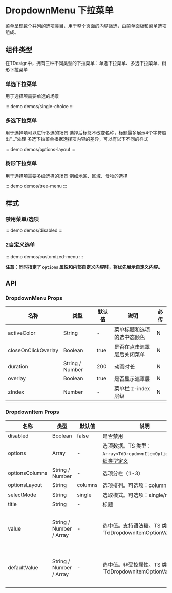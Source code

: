 # DropdownMenu 下拉菜单
菜单呈现数个并列的选项类目，用于整个页面的内容筛选，由菜单面板和菜单选项组成。

## 组件类型
在TDesign中，拥有三种不同类型的下拉菜单：单选下拉菜单、多选下拉菜单、树形下拉菜单


### 单选下拉菜单
用于选择项需要单选的场景

::: demo demos/single-choice
:::


### 多选下拉菜单
用于选择项可以进行多选的场景
选择后标签不改变名称，标题最多展示4个字符超出“…”处理
多选下拉菜单根据选择项内容的差异，可以有以下不同的样式

::: demo demos/options-layout
:::

### 树形下拉菜单
用于选择项需要多级选择的场景 例如地区、区域、食物的选择

::: demo demos/tree-menu
:::

## 样式

### 禁用菜单/选项

::: demo demos/disabled
:::


### 2自定义选单

::: demo demos/customized-menu
:::

**注意：同时指定了 `options` 属性和内部自定义内容时，将优先展示自定义内容。**

## API

### DropdownMenu Props
名称 | 类型 | 默认值 | 说明 | 必传
-- | -- | -- | -- | --
activeColor | String | - | 菜单标题和选项的选中态颜色 | N
closeOnClickOverlay | Boolean | true | 是否在点击遮罩层后关闭菜单 | N
duration | String / Number | 200 | 动画时长 | N
overlay | Boolean | true | 是否显示遮罩层 | N
zIndex | Number | - | 菜单栏 z-index 层级 | N


### DropdownItem Props
名称 | 类型 | 默认值 | 说明 | 必传
-- | -- | -- | -- | --
disabled | Boolean | false | 是否禁用 | N
options | Array | - | 选项数据。TS 类型：`Array<TdDropdownItemOption>`。[详细类型定义](/tdesign-mobile-vue/tree/develop/src/dropdown-menu/type.ts) | N
optionsColumns | String / Number | - | 选项分栏（1-3） | N
optionsLayout | String | columns | 选项排列。可选项：columns/tree | N
selectMode | String | single | 选取模式。可选项：single/multi | N
title | String | - | 标题 | N
value | String / Number / Array | - | 选中值。支持语法糖。TS 类型：`TdDropdownItemOptionValueType | Array<TdDropdownItemOptionValueType> `。[详细类型定义](/tdesign-mobile-vue/tree/develop/src/dropdown-menu/type.ts) | N
defaultValue | String / Number / Array | - | 选中值。非受控属性。TS 类型：`TdDropdownItemOptionValueType | Array<TdDropdownItemOptionValueType> `。[详细类型定义](/tdesign-mobile-vue/tree/develop/src/dropdown-menu/type.ts) | N
